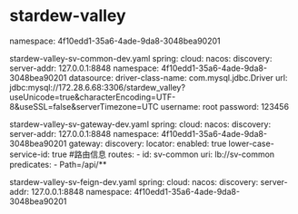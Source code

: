 # stardew-valley
namespace: 4f10edd1-35a6-4ade-9da8-3048bea90201

stardew-valley-sv-common-dev.yaml
spring:
  cloud:
    nacos:
      discovery:
        server-addr: 127.0.0.1:8848
        namespace: 4f10edd1-35a6-4ade-9da8-3048bea90201
  datasource:
    driver-class-name: com.mysql.jdbc.Driver
    url: jdbc:mysql://172.28.6.68:3306/stardew_valley?useUnicode=true&characterEncoding=UTF-8&useSSL=false&serverTimezone=UTC
    username: root
    password: 123456

stardew-valley-sv-gateway-dev.yaml
spring:
  cloud:
    nacos:
      discovery:
        server-addr: 127.0.0.1:8848
        namespace: 4f10edd1-35a6-4ade-9da8-3048bea90201
    gateway:
      discovery:
        locator:
          enabled: true
          lower-case-service-id: true
      #路由信息
      routes:
        - id: sv-common
          uri: lb://sv-common
          predicates:
            - Path=/api/**

stardew-valley-sv-feign-dev.yaml
spring:
  cloud:
    nacos:
      discovery:
        server-addr: 127.0.0.1:8848
        namespace: 4f10edd1-35a6-4ade-9da8-3048bea90201
